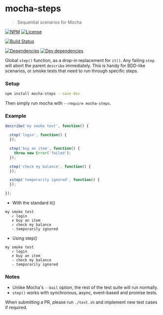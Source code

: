 # mocha-steps

> Sequential scenarios for Mocha

[![NPM](http://img.shields.io/npm/v/mocha-steps.svg?style=flat-square)](https://npmjs.org/package/mocha-steps)
[![License](http://img.shields.io/npm/l/mocha-steps.svg?style=flat-square)](https://github.com/TabDigital/mocha-steps)

[![Build Status](http://img.shields.io/travis/rprieto/mocha-steps.svg?style=flat-square)](http://travis-ci.org/rprieto/mocha-steps)

[![Dependencies](http://img.shields.io/david/rprieto/mocha-steps.svg?style=flat-square)](https://david-dm.org/rprieto/mocha-steps)
[![Dev dependencies](http://img.shields.io/david/dev/rprieto/mocha-steps.svg?style=flat-square)](https://david-dm.org/rprieto/mocha-steps)


Global `step()` function, as a drop-in replacement for `it()`. Any failing `step` will abort the parent `describe` immediately. This is handy for BDD-like scenarios, or smoke tests that need to run through specific steps.

### Setup

```bash
npm install mocha-steps --save-dev
```

Then simply run mocha with `--require mocha-steps`.

### Example

```js
describe('my smoke test', function() {

  step('login', function() {
  });

  step('buy an item', function() {
    throw new Error('failed');
  });

  step('check my balance', function() {
  });

  xstep('temporarily ignored', function() {
  });

});
```

- With the standard it()

```
my smoke test
   ✓ login
   ✗ buy an item
   ✓ check my balance
   - temporarily ignored
```

- Using step()

```
my smoke test
   ✓ login
   ✗ buy an item
   - check my balance
   - temporarily ignored
```

### Notes

- Unlike Mocha's `--bail` option, the rest of the test suite will run normally.
- `step()` works with synchronous, async, event-based and promise tests.

When submitting a PR, please run `./test.sh` and implement new test cases if required.

